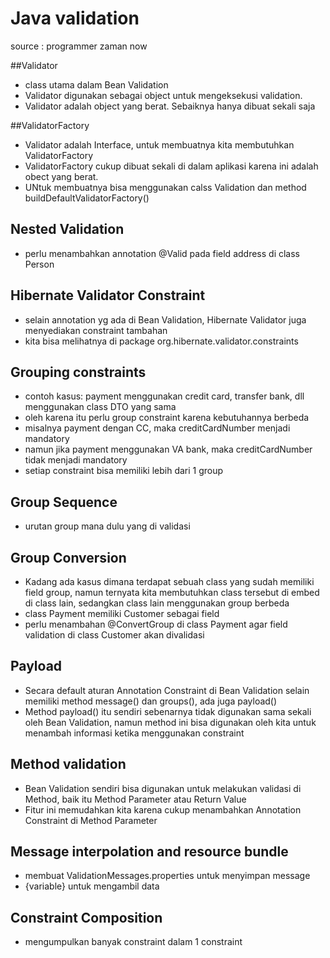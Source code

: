 # Java validation

source : programmer zaman now


##Validator
- class utama dalam Bean Validation
- Validator digunakan sebagai object untuk mengeksekusi validation.
- Validator adalah object yang berat. Sebaiknya hanya dibuat sekali saja

##ValidatorFactory
- Validator adalah Interface, untuk membuatnya kita membutuhkan ValidatorFactory
- ValidatorFactory cukup dibuat sekali di dalam aplikasi karena ini adalah obect yang berat.
- UNtuk membuatnya bisa menggunakan calss Validation dan method buildDefaultValidatorFactory()

## Nested Validation
- perlu menambahkan annotation @Valid pada field address di class Person


## Hibernate Validator Constraint
- selain annotation yg ada di Bean Validation, Hibernate Validator juga menyediakan constraint tambahan
- kita bisa melihatnya di package org.hibernate.validator.constraints


## Grouping constraints
- contoh kasus: payment menggunakan credit card, transfer bank, dll menggunakan  class DTO yang sama
- oleh karena itu perlu group constraint karena kebutuhannya berbeda
- misalnya payment dengan CC, maka creditCardNumber menjadi mandatory
- namun jika payment menggunakan VA bank, maka creditCardNumber tidak menjadi mandatory
- setiap constraint bisa memiliki lebih dari 1 group

## Group Sequence
- urutan group mana dulu yang di validasi


## Group Conversion
- Kadang ada kasus dimana terdapat sebuah class yang sudah memiliki field group, namun ternyata kita membutuhkan class tersebut di embed di class lain, sedangkan class lain menggunakan group berbeda
- class Payment memiliki Customer sebagai field
- perlu menambahan @ConvertGroup di class Payment agar field validation di class Customer akan divalidasi


## Payload
- Secara default aturan Annotation Constraint di Bean Validation selain memiliki method message() dan groups(), ada juga payload()
- Method payload() itu sendiri sebenarnya tidak digunakan sama sekali oleh Bean Validation, namun method ini bisa digunakan oleh kita untuk menambah informasi ketika menggunakan constraint


## Method validation
- Bean Validation sendiri bisa digunakan untuk melakukan validasi di Method, baik itu Method Parameter atau Return Value
- Fitur ini memudahkan kita karena cukup menambahkan Annotation Constraint di Method Parameter


## Message interpolation and resource bundle
- membuat ValidationMessages.properties untuk menyimpan message
- {variable} untuk mengambil data

## Constraint Composition
- mengumpulkan banyak constraint dalam 1 constraint